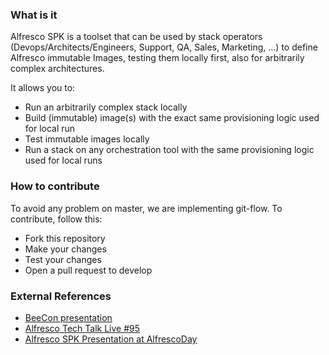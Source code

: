 ### What is it

Alfresco SPK is a toolset that can be used by stack operators (Devops/Architects/Engineers, Support, QA, Sales, Marketing, ...) to define Alfresco immutable Images, testing them locally first, also for arbitrarily complex architectures.

It allows you to:

- Run an arbitrarily complex stack locally
- Build (immutable) image(s) with the exact same provisioning logic used for local run
- Test immutable images locally
- Run a stack on any orchestration tool with the same provisioning logic used for local runs

### How to contribute
To avoid any problem on master, we are implementing git-flow.
To contribute, follow this:

- Fork this repository
- Make your changes
- Test your changes
- Open a pull request to develop


### External References

- [BeeCon presentation](https://www.youtube.com/watch?v=-L1CjPA2R6E)
- [Alfresco Tech Talk Live #95](https://www.youtube.com/watch?v=y1ZbVvy_Evc)
- [Alfresco SPK Presentation at AlfrescoDay](http://www.slideshare.net/m.pillitu/alfresco-spkalfrescoday)

